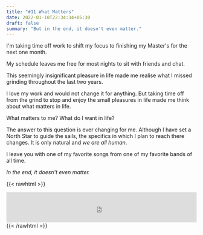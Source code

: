 ```yaml
---
title: "#11 What Matters"
date: 2022-01-10T22:34:34+05:30
draft: false
summary: "But in the end, it doesn't even matter."
---
```


I'm taking time off work to shift my focus to finishing my Master's for the next one month.

My schedule leaves me free for most nights to sit with friends and chat.

This seemingly insignificant pleasure in life made me realise what I missed grinding throughout the last two years.

I love my work and would not change it for anything. But taking time off from the grind to stop and enjoy the small pleasures in life made me think about what matters in life.

What matters to me? What do I want in life?

The answer to this question is ever changing for me. Although I have set a North Star to guide the sails, the specifics in which I plan to reach there changes. It is only natural and _we are all human_.

I leave you with one of my favorite songs from one of my favorite bands of all time.

_In the end, it doesn't even matter._

{{< rawhtml >}}

<iframe src="https://open.spotify.com/embed/track/60a0Rd6pjrkxjPbaKzXjfq?utm_source=generator&theme=0" width="100%" height="80" frameBorder="0" allowfullscreen="" allow="autoplay; clipboard-write; encrypted-media; fullscreen; picture-in-picture"></iframe>
{{< /rawhtml >}}
